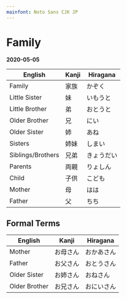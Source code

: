 ```yaml
---
mainfont: Noto Sans CJK JP
---
```

# Family

**2020-05-05**

| English           | Kanji | Hiragana   |
| ---               | ---   | ---        |
| Family            | 家族  | かぞく     |
| Little Sister     | 妹    | いもうと   |
| Little Brother    | 弟　  | おとうと   |
| Older Brother     | 兄    | にい       |
| Older Sister      | 姉    | あね       |
| Sisters           | 姉妹  | しまい     |
| Siblings/Brothers | 兄弟  | きょうだい |
| Parents           | 両親  | りょしん   |
| Child             | 子供  | こども     |
| Mother            | 母    | はは       |
| Father            | 父    | ちち       |

## Formal Terms
| English       | Kanji    | Hiragana   |
| ---           | ---      | ---        |
| Mother        | お母さん | おかあさん |
| Father        | お父さん | おとうさん |
| Older Sister  | お姉さん | おねさん   |
| Older Brother | お兄さん | おにいさん |

